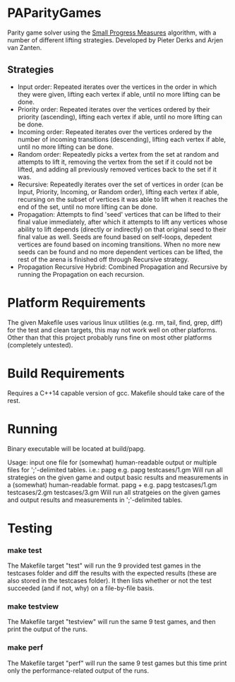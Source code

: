 # PAParityGames
Parity game solver using the [Small Progress Measures](https://link.springer.com/chapter/10.1007%2F3-540-46541-3_24) algorithm, with a number of different lifting strategies. Developed by Pieter Derks and Arjen van Zanten.

## Strategies
* Input order: Repeated iterates over the vertices in the order in which they were given, lifting each vertex if able, until no more lifting can be done.
* Priority order: Repeated iterates over the vertices ordered by their priority (ascending), lifting each vertex if able, until no more lifting can be done.
* Incoming order: Repeated iterates over the vertices ordered by the number of incoming transitions (descending), lifting each vertex if able, until no more lifting can be done.
* Random order: Repeatedly picks a vertex from the set at random and attempts to lift it, removing the vertex from the set if it could not be lifted, and adding all previously removed vertices back to the set if it was.
* Recursive: Repeatedly iterates over the set of vertices in order (can be Input, Priority, Incoming, or Random order), lifting each vertex if able, recursing on the subset of vertices it was able to lift when it reaches the end of the set, until no more lifting can be done.
* Propagation: Attempts to find 'seed' vertices that can be lifted to their final value immediately, after which it attempts to lift any vertices whose ability to lift depends (directly or indirectly) on that original seed to their final value as well. Seeds are found based on self-loops, depedent vertices are found based on incoming transitions. When no more new seeds can be found and no more dependent vertices can be lifted, the rest of the arena is finished off through Recursive strategy.
* Propagation Recursive Hybrid: Combined Propagation and Recursive by running the Propagation on each recursion.

# Platform Requirements
The given Makefile uses various linux utilities (e.g. rm, tail, find, grep, diff) for the test and clean targets, this may not work well on other platforms. Other than that this project probably runs fine on most other platforms (completely untested).

# Build Requirements
Requires a C++14 capable version of gcc. Makefile should take care of the rest.

# Running
Binary executable will be located at build/papg.

Usage: input one file for (somewhat) human-readable output or multiple files for ';'-delimited tables. i.e.:
papg <PGSolver min parity game>
        e.g. papg testcases/1.gm
        Will run all strategies on the given game and output basic results and measurements in a (somewhat) human-readable format.
papg <PGSolver min parity game> <PGSolver min parity game>+
        e.g. papg testcases/1.gm testcases/2.gm testcases/3.gm
        Will run all stratgeies on the given games and output results and measurements in ';'-delimited tables.

# Testing
### make test
The Makefile target "test" will run the 9 provided test games in the testcases folder and diff the results with the expected results (these are also stored in the testcases folder). It then lists whether or not the test succeeded (and if not, why) on a file-by-file basis.

### make testview
The Makefile target "testview" will run the same 9 test games, and then print the output of the runs.

### make perf
The Makefile target "perf" will run the same 9 test games but this time print only the performance-related output of the runs.